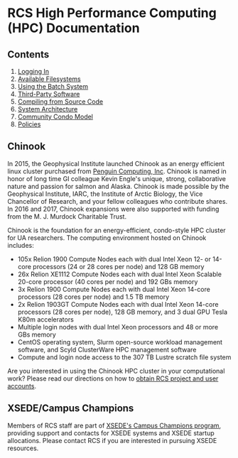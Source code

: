# RCS High Performance Computing \(HPC\) Documentation

## Contents

1. [Logging In](getting-started/logging-in.md)
2. [Available Filesystems](available-filesystems/available-filesystems.md)
3. [Using the Batch System](using-batch/using-the-batch-system.md)
4. [Third-Party Software](third-party-software/third-party-software.md)
5. [Compiling from Source Code](compiling-source/compiling-from-source-code.md)
6. [System Architecture](system-architecture/system-architecture.md)
7. [Community Condo Model](community-condo-model/community-condo-model.md)
8. [Policies](policies/policies.md)

## Chinook

In 2015, the Geophysical Institute launched Chinook as an energy efficient linux cluster purchased from [Penguin Computing, Inc](http://www.penguincomputing.com/). Chinook is named in honor of long time GI colleague Kevin Engle's unique, strong, collaborative nature and passion for salmon and Alaska. Chinook is made possible by the Geophysical Institute, IARC, the Institute of Arctic Biology, the Vice Chancellor of Research, and your fellow colleagues who contribute shares. In 2016 and 2017, Chinook expansions were also supported with funding from the M. J. Murdock Charitable Trust.

Chinook is the foundation for an energy-efficient, condo-style HPC cluster for UA researchers. The computing environment hosted on Chinook includes:

* 105x Relion 1900 Compute Nodes each with dual Intel Xeon 12- or 14-core processors \(24 or 28 cores per node\) and 128 GB memory
* 26x Relion XE1112 Compute Nodes each with dual Intel Xeon Scalable 20-core processor \(40 cores per node\) and 192 GBs memory
* 3x Relion 1900 Compute Nodes each with dual Intel Xeon 14-core processors \(28 cores per node\) and 1.5 TB memory
* 2x Relion 1903GT Compute Nodes each with dual Intel Xeon 14-core processors \(28 cores per node\), 128 GB memory, and 3 dual GPU Tesla K80m accelerators
* Multiple login nodes with dual Intel Xeon processors and 48 or more GBs memory
* CentOS operating system, Slurm open-source workload management software, and Scyld ClusterWare HPC management software
* Compute and login node access to the 307 TB Lustre scratch file system

Are you interested in using the Chinook HPC cluster in your computational work? Please read our directions on how to [obtain RCS project and user accounts](https://www.gi.alaska.edu/research-computing-systems/getting-access).

## XSEDE/Campus Champions

Members of RCS staff are part of [XSEDE's Campus Champions program](https://www.xsede.org/community-engagement/campus-champions), providing support and contacts for XSEDE systems and XSEDE startup allocations. Please contact RCS if you are interested in pursuing XSEDE resources.


